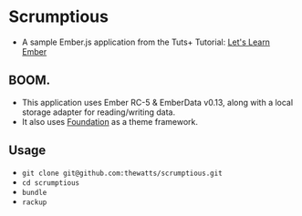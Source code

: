 # Scrumptious
- A sample Ember.js application from the Tuts+ Tutorial: [Let's Learn
  Ember](https://tutsplus.com/course/lets-learn-ember/)

## BOOM.
- This application uses Ember RC-5 & EmberData v0.13, along with a local
  storage adapter for reading/writing data.
- It also uses [Foundation](http://foundation.zurb.com/) as a theme framework.

## Usage
- `git clone git@github.com:thewatts/scrumptious.git`
- `cd scrumptious`
- `bundle`
- `rackup`
